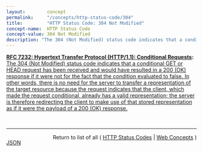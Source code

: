 ```yaml
---
layout:        concept
permalink:     "/concepts/http-status-code/304"
title:         "HTTP Status Code: 304 Not Modified"
concept-name:  HTTP Status Code
concept-value: 304 Not Modified
description: "The 304 (Not Modified) status code indicates that a conditional GET or HEAD request has been received and would have resulted in a 200 (OK) response if it were not for the fact that the condition evaluated to false. In other words, there is no need for the server to transfer a representation of the target resource because the request indicates that the client, which made the request conditional, already has a valid representation; the server is therefore redirecting the client to make use of that stored representation as if it were the payload of a 200 (OK) response."
---
```


**[RFC 7232: Hypertext Transfer Protocol (HTTP/1.1): Conditional Requests](/specs/IETF/RFC/7232 "The Hypertext Transfer Protocol (HTTP) is an application-level protocol for distributed, collaborative, hypertext information systems. This document defines HTTP/1.1 conditional requests, including metadata header fields for indicating state changes, request header fields for making preconditions on such state, and rules for constructing the responses to a conditional request when one or more preconditions evaluate to false."):** [The 304 (Not Modified) status code indicates that a conditional GET or HEAD request has been received and would have resulted in a 200 (OK) response if it were not for the fact that the condition evaluated to false. In other words, there is no need for the server to transfer a representation of the target resource because the request indicates that the client, which made the request conditional, already has a valid representation; the server is therefore redirecting the client to make use of that stored representation as if it were the payload of a 200 (OK) response.](http://tools.ietf.org/html/rfc7232#section-4.1 "Read documentation for HTTP Status Code &#34;304&#34;")

<br/>
<hr/>

<p style="float : left"><a href="./304.json" title="JSON representing this particular Web Concept value">JSON</a></p>
<p style="text-align: right">Return to list of all ( <a href="../http-status-codes">HTTP Status Codes</a> | <a href="../">Web Concepts</a> )</p>

